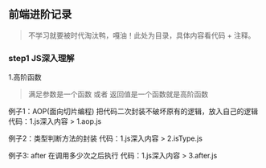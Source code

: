 ## 前端进阶记录
> 不学习就要被时代淘汰鸭，嘎油！此处为目录，具体内容看代码 + 注释。

### step1 JS深入理解
1.高阶函数
> 满足参数是一个函数 或者 返回值是一个函数就是高阶函数

例子1：AOP(面向切片编程) 把代码二次封装不破坏原有的逻辑，放入自己的逻辑
代码：1.js深入内容 > 1.aop.js

例子2：类型判断方法的封装
代码：1.js深入内容 > 2.isType.js

例子3: after 在调用多少次之后执行
代码：1.js深入内容 > 3.after.js
